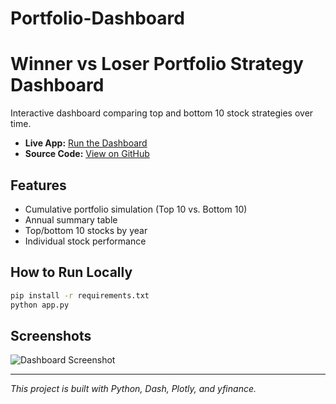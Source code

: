 # Portfolio-Dashboard
# Winner vs Loser Portfolio Strategy Dashboard

Interactive dashboard comparing top and bottom 10 stock strategies over time.

- **Live App:** [Run the Dashboard](https://your-app.onrender.com)
- **Source Code:** [View on GitHub](https://github.com/yourusername/yourrepo)

## Features

- Cumulative portfolio simulation (Top 10 vs. Bottom 10)
- Annual summary table
- Top/bottom 10 stocks by year
- Individual stock performance

## How to Run Locally

```bash
pip install -r requirements.txt
python app.py
```

## Screenshots

![Dashboard Screenshot](dashboard.png)

---

*This project is built with Python, Dash, Plotly, and yfinance.*
